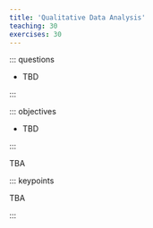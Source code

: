 ```yaml
---
title: 'Qualitative Data Analysis'
teaching: 30
exercises: 30
---
```


::: questions

-   TBD

:::

::: objectives

-   TBD

:::

TBA

::: keypoints

TBA

:::
